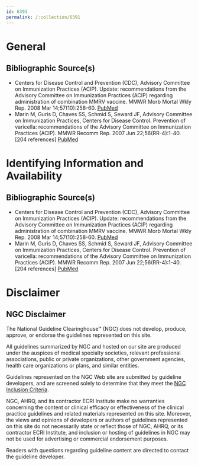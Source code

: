 ```yaml
---
id: 6391
permalink: /:collection/6391
---
```


# General

## Bibliographic Source(s)

- Centers for Disease Control and Prevention (CDC), Advisory Committee on Immunization Practices (ACIP). Update: recommendations from the Advisory Committee on Immunization Practices (ACIP) regarding administration of combination MMRV vaccine. MMWR Morb Mortal Wkly Rep. 2008 Mar 14;57(10):258-60. [ PubMed ](http://www.ncbi.nlm.nih.gov/entrez/query.fcgi?cmd=Retrieve&db=pubmed&dopt=Abstract&list_uids=18340332)
- Marin M, Guris D, Chaves SS, Schmid S, Seward JF, Advisory Committee on Immunization Practices, Centers for Disease Control. Prevention of varicella: recommendations of the Advisory Committee on Immunization Practices (ACIP). MMWR Recomm Rep. 2007 Jun 22;56(RR-4):1-40. [204 references] [ PubMed ](http://www.ncbi.nlm.nih.gov/entrez/query.fcgi?cmd=Retrieve&db=pubmed&dopt=Abstract&list_uids=17585291)

# Identifying Information and Availability

## Bibliographic Source(s)

- Centers for Disease Control and Prevention (CDC), Advisory Committee on Immunization Practices (ACIP). Update: recommendations from the Advisory Committee on Immunization Practices (ACIP) regarding administration of combination MMRV vaccine. MMWR Morb Mortal Wkly Rep. 2008 Mar 14;57(10):258-60. [ PubMed ](http://www.ncbi.nlm.nih.gov/entrez/query.fcgi?cmd=Retrieve&db=pubmed&dopt=Abstract&list_uids=18340332)
- Marin M, Guris D, Chaves SS, Schmid S, Seward JF, Advisory Committee on Immunization Practices, Centers for Disease Control. Prevention of varicella: recommendations of the Advisory Committee on Immunization Practices (ACIP). MMWR Recomm Rep. 2007 Jun 22;56(RR-4):1-40. [204 references] [ PubMed ](http://www.ncbi.nlm.nih.gov/entrez/query.fcgi?cmd=Retrieve&db=pubmed&dopt=Abstract&list_uids=17585291)

# Disclaimer

## NGC Disclaimer

The National Guideline Clearinghouse™ (NGC) does not develop, produce, approve, or endorse the guidelines represented on this site.

All guidelines summarized by NGC and hosted on our site are produced under the auspices of medical specialty societies, relevant professional associations, public or private organizations, other government agencies, health care organizations or plans, and similar entities.

Guidelines represented on the NGC Web site are submitted by guideline developers, and are screened solely to determine that they meet the [NGC Inclusion Criteria](/help-and-about/summaries/inclusion-criteria).

NGC, AHRQ, and its contractor ECRI Institute make no warranties concerning the content or clinical efficacy or effectiveness of the clinical practice guidelines and related materials represented on this site. Moreover, the views and opinions of developers or authors of guidelines represented on this site do not necessarily state or reflect those of NGC, AHRQ, or its contractor ECRI Institute, and inclusion or hosting of guidelines in NGC may not be used for advertising or commercial endorsement purposes.

Readers with questions regarding guideline content are directed to contact the guideline developer.

